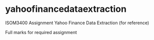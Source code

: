 # yahoofinancedataextraction

ISOM3400 Assignment Yahoo Finance Data Extraction (for reference)

Full marks for required assignment
